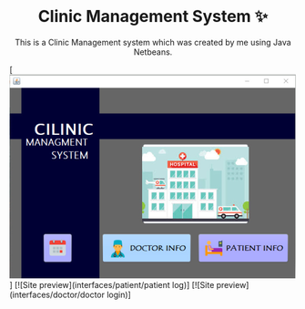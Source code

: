 <!-- PROJECT LOGO -->
<br />
<p align="center">
  <h1 align="center">Clinic Management System ✨</h1>

  <p align="center">
    This is a Clinic Management system which was created by me using Java Netbeans.
    
  </p>
</p>

[![Site preview](interfaces/welcome.png)]
[![Site preview](interfaces/patient/patient log)]
[![Site preview](interfaces/doctor/doctor login)]